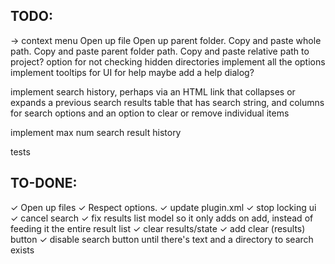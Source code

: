 ## TODO:

-> context menu
    Open up file
    Open up parent folder.
    Copy and paste whole path.
    Copy and paste parent folder path.
    Copy and paste relative path to project?
option for not checking hidden directories
implement all the options
implement tooltips for UI for help
maybe add a help dialog?

implement search history, perhaps via an HTML link that collapses or expands a previous search results table that
has search string, and columns for search options and an option to clear or remove individual items

implement max num search result history

tests

## TO-DONE:


✓ Open up files
✓ Respect options.
✓ update plugin.xml
✓ stop locking ui
✓ cancel search
✓ fix results list model so it only adds on add, instead of feeding it the entire result list
✓ clear results/state
✓ add clear (results) button
✓ disable search button until there's text and a directory to search exists


